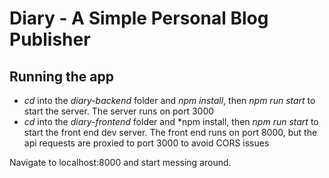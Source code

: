 # Diary - A Simple Personal Blog Publisher

## Running the app

- _cd_ into the _diary-backend_ folder and _npm install_, then _npm run start_ to start the server. The server runs on port 3000
- _cd_ into the _diary-frontend_ folder and *npm install, then  _npm run start_ to start the front end dev server. The front end runs on port 8000, but the api requests are proxied to port 3000 to avoid CORS issues

Navigate to localhost:8000 and start messing around.